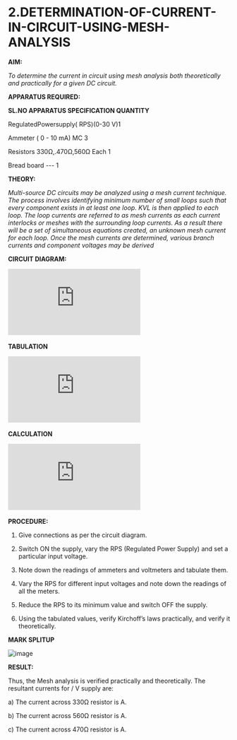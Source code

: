 # 2.DETERMINATION-OF-CURRENT-IN-CIRCUIT-USING-MESH-ANALYSIS

**AIM:**

*To determine the current in circuit using mesh analysis both theoretically and practically for a given DC circuit.*

**APPARATUS REQUIRED:**

**SL.NO	APPARATUS	SPECIFICATION	QUANTITY**

  RegulatedPowersupply( RPS)(0-30 V)1
	
  Ammeter	( 0 - 10 mA) MC	3
	
  Resistors	330Ω,.470Ω,560Ω	Each 1
	
  Bread board	---	1

**THEORY:**

*Multi-source DC circuits may be analyzed using a mesh current technique. The process involves identifying minimum number of small loops such that every component exists in at least one loop. KVL is then applied to each loop. The loop currents are referred to as mesh currents as each current interlocks or meshes with the surrounding loop currents. As a result there will be a set of simultaneous equations created, an unknown mesh current for each loop. Once the mesh currents are determined, various branch currents and component voltages may be derived*

**CIRCUIT DIAGRAM:**

![image cd2](https://github.com/dhanushd30032008-wq/2.DETERMINATION-OF-CURRENT-IN-CIRCUIT-USING-MESH-ANALYSIS/blob/6c25f269fc74f7c77860c54a68adbe4517470847/ex_2.cd%5B1%5D.pdf)







**TABULATION**

![image tb2](https://github.com/dhanushd30032008-wq/2.DETERMINATION-OF-CURRENT-IN-CIRCUIT-USING-MESH-ANALYSIS/blob/c9fc5ec79e582f950566c3bd9e17532ccdd9fc87/ex_2.tb%5B1%5D.pdf)





**CALCULATION**

![image calci2](https://github.com/dhanushd30032008-wq/2.DETERMINATION-OF-CURRENT-IN-CIRCUIT-USING-MESH-ANALYSIS/blob/61ea64c48ee993c68eb1db75ca0507d745565022/ex_2.calci%5B1%5D.pdf)


**PROCEDURE:** 

1.	Give connections as per the circuit diagram.

2.	Switch ON the supply, vary the RPS (Regulated Power Supply) and set a particular input voltage.

3.	Note down the readings of ammeters and voltmeters and tabulate them.

4.	Vary the RPS for different input voltages and note down the readings of all the meters.

5.	Reduce the RPS to its minimum value and switch OFF the supply.

6.	Using the tabulated values, verify Kirchoff’s laws practically, and verify it theoretically.




**MARK SPLITUP**



<img width="940" height="662" alt="image" src="https://github.com/user-attachments/assets/cdcc00ec-d37f-402f-93c7-05f6b8b49272" />


   **RESULT:**

Thus, the Mesh analysis is verified practically and theoretically. The resultant currents for 	/	V supply are:

a)	The current across 330Ω resistor is	A.

b)	The current across 560Ω resistor is	A.

c)	The current across 470Ω resistor is	A.


